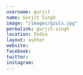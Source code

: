 ```yaml
---
username: gurjit
name: Gurjit Singh
image: "/images/giuls.jpg"
permalink: gurjit-singh
location: India
layout: author
website:
facebook:
twitter:
instagram:
---
```


